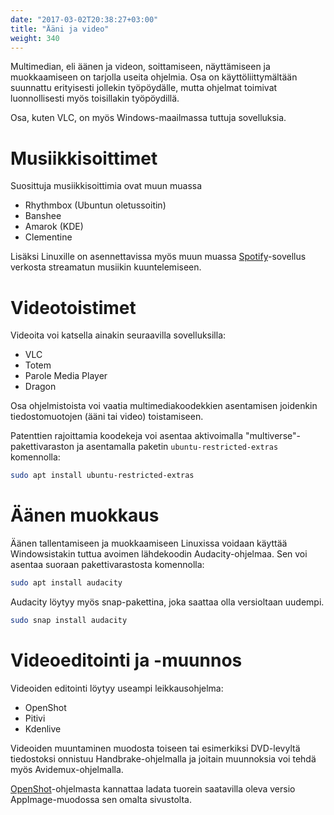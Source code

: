 ```yaml
---
date: "2017-03-02T20:38:27+03:00"
title: "Ääni ja video"
weight: 340
---
```


Multimedian, eli äänen ja videon, soittamiseen, näyttämiseen ja muokkaamiseen on tarjolla
useita ohjelmia. Osa on käyttöliittymältään suunnattu erityisesti jollekin työpöydälle, mutta
ohjelmat toimivat luonnollisesti myös toisillakin työpöydillä.

Osa, kuten VLC, on myös Windows-maailmassa tuttuja sovelluksia.

Musiikkisoittimet
===============================

Suosittuja musiikkisoittimia ovat muun muassa

* Rhythmbox (Ubuntun oletussoitin)
* Banshee
* Amarok (KDE)
* Clementine

Lisäksi Linuxille on asennettavissa myös muun muassa [Spotify]-sovellus verkosta streamatun musiikin
kuuntelemiseen.





Videotoistimet
===============

Videoita voi katsella ainakin seuraavilla sovelluksilla:

* VLC
* Totem
* Parole Media Player
* Dragon


Osa ohjelmistoista voi vaatia multimediakoodekkien asentamisen joidenkin
tiedostomuotojen (ääni tai video) toistamiseen.

Patenttien rajoittamia koodekeja voi asentaa aktivoimalla "multiverse"-pakettivaraston
ja asentamalla paketin `ubuntu-restricted-extras` komennolla:

```bash
sudo apt install ubuntu-restricted-extras
```



Äänen muokkaus
===============

Äänen tallentamiseen ja muokkaamiseen Linuxissa voidaan käyttää Windowsistakin
tuttua avoimen lähdekoodin Audacity-ohjelmaa. Sen voi asentaa suoraan
pakettivarastosta komennolla:

```bash
sudo apt install audacity
```

Audacity löytyy myös snap-pakettina, joka saattaa olla versioltaan uudempi.

```bash
sudo snap install audacity
```


Videoeditointi ja -muunnos
===============================

Videoiden editointi löytyy useampi leikkausohjelma:

* OpenShot
* Pitivi
* Kdenlive

Videoiden muuntaminen muodosta toiseen tai esimerkiksi DVD-levyltä tiedostoksi onnistuu
Handbrake-ohjelmalla ja joitain muunnoksia voi tehdä myös Avidemux-ohjelmalla.

[OpenShot]-ohjelmasta kannattaa ladata tuorein saatavilla oleva versio
AppImage-muodossa sen omalta sivustolta.



[Spotify]: https://www.spotify.com/fi/download/linux/ (Spotify for Linux)
[OpenShot]: https://www.openshot.org/ (OpenShot)
